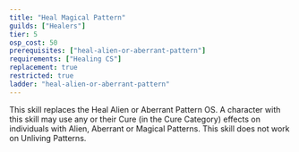 ```yaml
---
title: "Heal Magical Pattern"
guilds: ["Healers"]
tier: 5
osp_cost: 50
prerequisites: ["heal-alien-or-aberrant-pattern"]
requirements: ["Healing CS"]
replacement: true
restricted: true
ladder: "heal-alien-or-aberrant-pattern"
---
```

This skill replaces the Heal Alien or Aberrant Pattern OS. A character with this skill may use any or their Cure (in the Cure Category) effects on individuals with Alien, Aberrant or Magical Patterns. This skill does not work on Unliving Patterns.